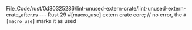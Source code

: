 File_Code/rust/0d30325286/lint-unused-extern-crate/lint-unused-extern-crate_after.rs --- Rust
                                                                                                                                                            29 #[macro_use] extern crate core; // no error, the `#[macro_use]` marks it as used

